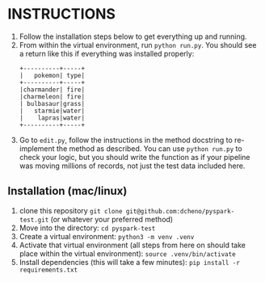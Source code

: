 # INSTRUCTIONS

1. Follow the installation steps below to get everything up and running.
2. From within the virtual environment, run `python run.py`. You should see
   a return like this if everything was installed properly:
   ```
   +----------+-----+
   |   pokemon| type|
   +----------+-----+
   |charmander| fire|
   |charmeleon| fire|
   | bulbasaur|grass|
   |   starmie|water|
   |    lapras|water|
   +----------+-----+    
   ```
3. Go to `edit.py`, follow the instructions in the method docstring to
   re-implement the method as described. You can use `python run.py` to
   check your logic, but you should write the function as if your pipeline
   was moving millions of records, not just the test data included here.

## Installation (mac/linux)

1. clone this repository `git clone git@github.com:dcheno/pyspark-test.git`
   (or whatever your preferred method)
2. Move into the directory: `cd pyspark-test`
3. Create a virtual environment: `python3 -m venv .venv`
4. Activate that virtual environment (all steps from here on should take
   place within the virtual environment):  `source .venv/bin/activate`
5. Install dependencies (this will take a few minutes): `pip install -r requirements.txt`

